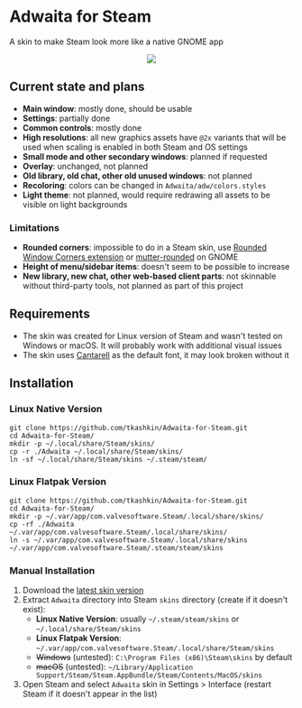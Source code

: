 # Adwaita for Steam

A skin to make Steam look more like a native GNOME app

<p align="center"><img src="screenshot.png?raw=true" /></p>

## Current state and plans

* **Main window**: mostly done, should be usable
* **Settings**: partially done
* **Common controls**: mostly done
* **High resolutions**: all new graphics assets have `@2x` variants that will be used when scaling is enabled in both Steam and OS settings
* **Small mode and other secondary windows**: planned if requested
* **Overlay**: unchanged, not planned
* **Old library, old chat, other old unused windows**: not planned
* **Recoloring**: colors can be changed in `Adwaita/adw/colors.styles`
* **Light theme**: not planned, would require redrawing all assets to be visible on light backgrounds

### Limitations

* **Rounded corners**: impossible to do in a Steam skin, use [Rounded Window Corners extension](https://github.com/yilozt/rounded-window-corners) or [mutter-rounded](https://github.com/yilozt/mutter-rounded) on GNOME
* **Height of menu/sidebar items**: doesn't seem to be possible to increase
* **New library, new chat, other web-based client parts**: not skinnable without third-party tools, not planned as part of this project

## Requirements

* The skin was created for Linux version of Steam and wasn't tested on Windows or macOS. It will probably work with additional visual issues
* The skin uses [Cantarell](https://gitlab.gnome.org/GNOME/cantarell-fonts) as the default font, it may look broken without it

## Installation

### Linux Native Version
```
git clone https://github.com/tkashkin/Adwaita-for-Steam.git
cd Adwaita-for-Steam/
mkdir -p ~/.local/share/Steam/skins/
cp -r ./Adwaita ~/.local/share/Steam/skins/
ln -sf ~/.local/share/Steam/skins ~/.steam/steam/
```

### Linux Flatpak Version
```
git clone https://github.com/tkashkin/Adwaita-for-Steam.git
cd Adwaita-for-Steam/
mkdir -p ~/.var/app/com.valvesoftware.Steam/.local/share/skins/
cp -rf ./Adwaita ~/.var/app/com.valvesoftware.Steam/.local/share/skins/
ln -s ~/.var/app/com.valvesoftware.Steam/.local/share/skins ~/.var/app/com.valvesoftware.Steam/.steam/steam/skins
```

### Manual Installation
1. Download the [latest skin version](https://github.com/tkashkin/Adwaita-for-Steam/archive/master.zip)
2. Extract `Adwaita` directory into Steam `skins` directory (create if it doesn't exist):
   * **Linux Native Version**: usually `~/.steam/steam/skins` or `~/.local/share/Steam/skins`
   * **Linux Flatpak Version**: `~/.var/app/com.valvesoftware.Steam/.local/share/Steam/skins`
   * ~~Windows~~ (untested): `C:\Program Files (x86)\Steam\skins` by default
   * ~~macOS~~ (untested): `~/Library/Application Support/Steam/Steam.AppBundle/Steam/Contents/MacOS/skins`
3. Open Steam and select `Adwaita` skin in Settings > Interface (restart Steam if it doesn't appear in the list)
